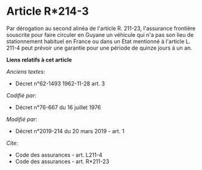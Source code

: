 # Article R*214-3

Par dérogation au second alinéa de l'article R. 211-23, l'assurance frontière souscrite pour faire circuler en Guyane un
véhicule qui n'a pas son lieu de stationnement habituel en France ou dans un Etat mentionné à l'article L. 211-4 peut prévoir
une garantie pour une période de quinze jours à un an.

**Liens relatifs à cet article**

_Anciens textes_:

  - Décret n°62-1493 1962-11-28 art. 3

_Codifié par_:

  - Décret n°76-667 du 16 juillet 1976

_Modifié par_:

  - Décret n°2019-214 du 20 mars 2019 - art. 1

_Cite_:

  - Code des assurances - art. L211-4
  - Code des assurances - art. R*211-23
